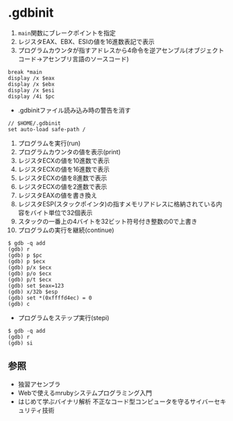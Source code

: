 # .gdbinit
1. `main`関数にブレークポイントを指定
2. レジスタEAX、EBX、ESIの値を16進数表記で表示
3. プログラムカウンタが指すアドレスから4命令を逆アセンブル(オブジェクトコード->アセンブリ言語のソースコード)
```
break *main
display /x $eax
display /x $ebx
display /x $esi
display /4i $pc
```

- .gdbinitファイル読み込み時の警告を消す
```
// $HOME/.gdbinit
set auto-load safe-path /
```

1. プログラムを実行(run)
2. プログラムカウンタの値を表示(print)
3. レジスタECXの値を10進数で表示
4. レジスタECXの値を16進数で表示
5. レジスタECXの値を8進数で表示
6. レジスタECXの値を2進数で表示
7. レジスタEAXの値を書き換え
8. レジスタESP(スタックポインタ)の指すメモリアドレスに格納されている内容をバイト単位で32個表示
9. スタックの一番上の4バイトを32ビット符号付き整数の0で上書き
10. プログラムの実行を継続(continue)

```
$ gdb -q add
(gdb) r
(gdb) p $pc
(gdb) p $ecx
(gdb) p/x $ecx
(gdb) p/o $ecx
(gdb) p/t $ecx
(gdb) set $eax=123
(gdb) x/32b $esp
(gdb) set *(0xffffd4ec) = 0
(gdb) c
```

- プログラムをステップ実行(stepi)

```
$ gdb -q add
(gdb) r
(gdb) si
```

## 参照
- 独習アセンブラ
- Webで使えるmrubyシステムプログラミング入門
- はじめて学ぶバイナリ解析 不正なコード型コンピュータを守るサイバーセキュリティ技術
